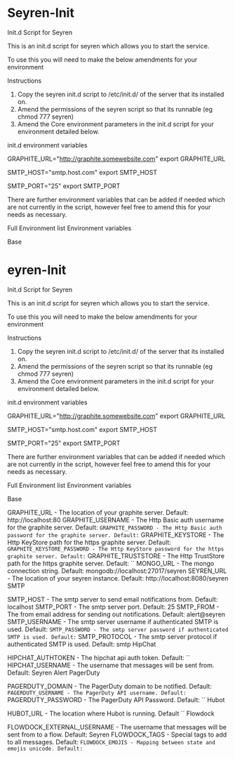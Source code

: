 Seyren-Init
===========

Init.d Script for Seyren

This is an init.d script for seyren which allows you to start the service.

To use this you will need to make the below amendments for your environment

Instructions

1. Copy the seyren init.d script to /etc/init.d/ of the server that its installed on.
2. Amend the permissions of the seyren script so that its runnable (eg chmod 777 seyren)
3. Amend the Core environment parameters in the init.d script for your environment detailed below.

init.d environment variables

GRAPHITE_URL="http://graphite.somewebsite.com"
export GRAPHITE_URL

SMTP_HOST="smtp.host.com"
export SMTP_HOST

SMTP_PORT="25"
export SMTP_PORT

There are further environment variables that can be added if needed which are not currently in the script, 
however feel free to amend this for your needs as necessary.

Full Environment list
Environment variables

Base

eyren-Init
===========

Init.d Script for Seyren

This is an init.d script for seyren which allows you to start the service.

To use this you will need to make the below amendments for your environment

Instructions

1. Copy the seyren init.d script to /etc/init.d/ of the server that its installed on.
2. Amend the permissions of the seyren script so that its runnable (eg chmod 777 seyren)
3. Amend the Core environment parameters in the init.d script for your environment detailed below.

init.d environment variables

GRAPHITE_URL="http://graphite.somewebsite.com"
export GRAPHITE_URL

SMTP_HOST="smtp.host.com"
export SMTP_HOST

SMTP_PORT="25"
export SMTP_PORT

There are further environment variables that can be added if needed which are not currently in the script, 
however feel free to amend this for your needs as necessary.

Full Environment list
Environment variables

Base

GRAPHITE_URL - The location of your graphite server. Default: http://localhost:80
GRAPHITE_USERNAME - The Http Basic auth username for the graphite server. Default: ``
GRAPHITE_PASSWORD - The Http Basic auth password for the graphite server. Default: ``
GRAPHITE_KEYSTORE - The Http KeyStore path for the https graphite server. Default: ``
GRAPHITE_KEYSTORE_PASSWORD - The Http KeyStore password for the https graphite server. Default: ``
GRAPHITE_TRUSTSTORE - The Http TrustStore path for the https graphite server. Default: ``
MONGO_URL - The mongo connection string. Default: mongodb://localhost:27017/seyren
SEYREN_URL - The location of your seyren instance. Default: http://localhost:8080/seyren
SMTP

SMTP_HOST - The smtp server to send email notifications from. Default: localhost
SMTP_PORT - The smtp server port. Default: 25
SMTP_FROM - The from email address for sending out notifications. Default: alert@seyren
SMTP_USERNAME - The smtp server username if authenticated SMTP is used. Default: ``
SMTP_PASSWORD - The smtp server password if authenticated SMTP is used. Default: ``
SMTP_PROTOCOL - The smtp server protocol if authenticated SMTP is used. Default: smtp
HipChat

HIPCHAT_AUTHTOKEN - The hipchat api auth token. Default: ``
HIPCHAT_USERNAME - The username that messages will be sent from. Default: Seyren Alert
PagerDuty

PAGERDUTY_DOMAIN - The PagerDuty domain to be notified. Default: ``
PAGERDUTY_USERNAME - The PagerDuty API username. Default: ``
PAGERDUTY_PASSWORD - The PagerDuty API Password. Default: ``
Hubot

HUBOT_URL - The location where Hubot is running. Default ``
Flowdock

FLOWDOCK_EXTERNAL_USERNAME - The username that messages will be sent from to a flow. Default: Seyren
FLOWDOCK_TAGS - Special tags to add to all messages. Default: ``
FLOWDOCK_EMOJIS - Mapping between state and emojis unicode. Default: ``
